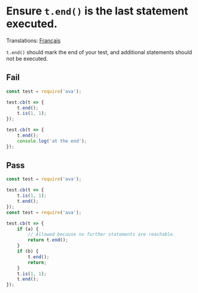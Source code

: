 # Ensure `t.end()` is the last statement executed.

Translations: [Français](https://github.com/avajs/ava-docs/blob/main/fr_FR/related/eslint-plugin-ava/docs/rules/no-statement-after-end.md)

`t.end()` should mark the end of your test, and additional statements should not be executed.

## Fail

```js
const test = require('ava');

test.cb(t => {
	t.end();
	t.is(1, 1);
});

test.cb(t => {
	t.end();
	console.log('at the end');
});
```


## Pass

```js
const test = require('ava');

test.cb(t => {
	t.is(1, 1);
	t.end();
});
const test = require('ava');

test.cb(t => {
	if (a) {
		// Allowed because no further statements are reachable.
		return t.end();
	}
	if (b) {
		t.end();
		return;
	}
	t.is(1, 1);
	t.end();
});

```
